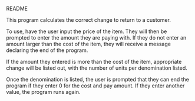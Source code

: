 README

This program calculates the correct change to return to a customer.

To use, have the user input the price of the item. They will then be prompted to enter the amount they are paying with. If they do not enter an amount larger than the cost of the item, they will receive a message declaring the end of the program.

If the amount they entered is more than the cost of the item, appropriate change will be listed out, with the number of units per denomination listed.

Once the denomination is listed, the user is prompted that they can end the program if they enter 0 for the cost and pay amount. If they enter another value, the program runs again. 
